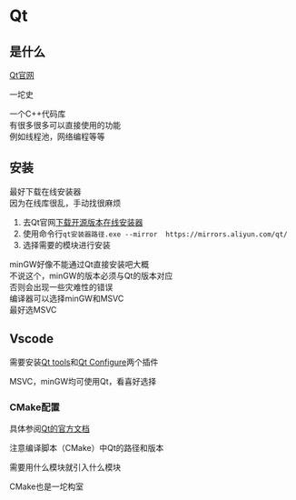---
---

# Qt

## 是什么

[Qt官网](https://www.qt.io)

一坨史

一个C++代码库\
有很多很多可以直接使用的功能\
例如线程池，网络编程等等

## 安装

最好下载在线安装器\
因为在线库很乱，手动找很麻烦

1. 去Qt官网[下载开源版本在线安装器](https://www.qt.io/download-thank-you)
2. 使用命令行`qt安装器路径.exe --mirror  https://mirrors.aliyun.com/qt/`
3. 选择需要的模块进行安装

minGW好像不能通过Qt直接安装吧大概\
不说这个，minGW的版本必须与Qt的版本对应\
否则会出现一些灾难性的错误\
编译器可以选择minGW和MSVC\
最好选MSVC

## Vscode

需要安装[Qt tools](<https://marketplace.visualstudio.com/items?itemName=tonka3000.qtvsctools>)和[Qt Configure]( https://marketplace.visualstudio.com/items?itemName=vector-wlc.qtconfigure)两个插件

MSVC，minGW均可使用Qt，看喜好选择

### CMake配置

具体参阅[Qt的官方文档](https://doc.qt.io/qt-6/cmake-get-started.html)

注意编译脚本（CMake）中Qt的路径和版本

需要用什么模块就引入什么模块

CMake也是一坨构室
